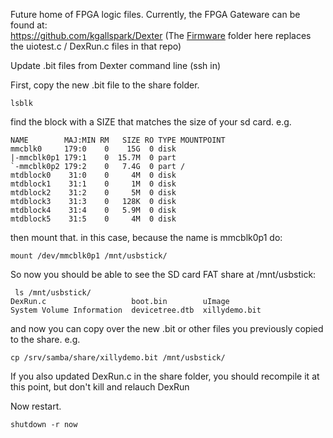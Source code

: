 Future home of FPGA logic files.
Currently, the FPGA Gateware can be found at:<br>
https://github.com/kgallspark/Dexter (The [Firmware](../Firmware) folder here replaces the uiotest.c / DexRun.c files in that repo)

Update .bit files from Dexter command line (ssh in)

First, copy the new .bit file to the share folder.

`lsblk`

find the block with a SIZE that matches the size of your sd card. e.g.

````
NAME        MAJ:MIN RM   SIZE RO TYPE MOUNTPOINT
mmcblk0     179:0    0    15G  0 disk
|-mmcblk0p1 179:1    0  15.7M  0 part
`-mmcblk0p2 179:2    0   7.4G  0 part /
mtdblock0    31:0    0     4M  0 disk
mtdblock1    31:1    0     1M  0 disk
mtdblock2    31:2    0     5M  0 disk
mtdblock3    31:3    0   128K  0 disk
mtdblock4    31:4    0   5.9M  0 disk
mtdblock5    31:5    0     4M  0 disk
````
then mount that. in this case, because the name is mmcblk0p1 do:

`mount /dev/mmcblk0p1 /mnt/usbstick/`

So now you should be able to see the SD card FAT share at /mnt/usbstick:

````
 ls /mnt/usbstick/
DexRun.c                   boot.bin        uImage
System Volume Information  devicetree.dtb  xillydemo.bit
````

and now you can copy over the new .bit or other files you previously copied to the share. e.g. 

`cp /srv/samba/share/xillydemo.bit /mnt/usbstick/`

If you also updated DexRun.c in the share folder, you should recompile it at this point, but don't kill and relauch DexRun

Now restart. 

`shutdown -r now`




